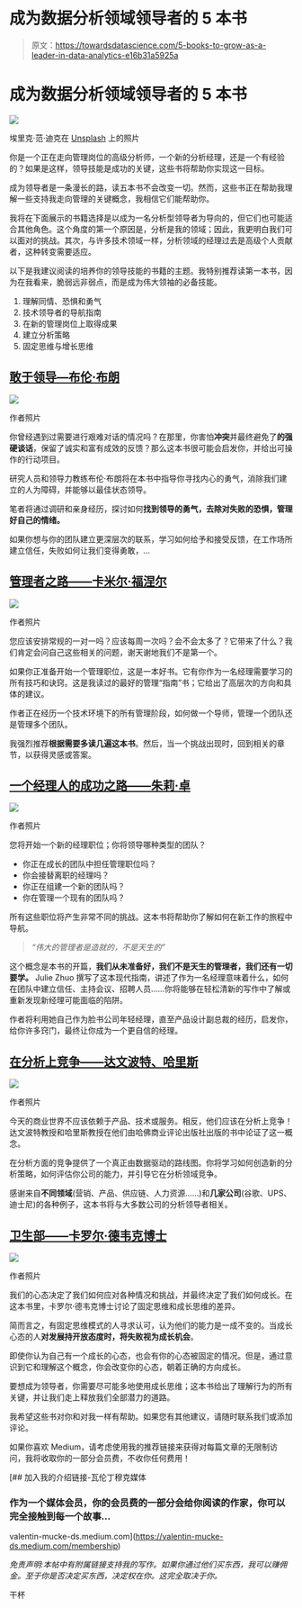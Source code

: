 # 成为数据分析领域领导者的 5 本书

> 原文：<https://towardsdatascience.com/5-books-to-grow-as-a-leader-in-data-analytics-e16b31a5925a>

# 成为数据分析领域领导者的 5 本书

![](img/8becc5ccb3bd2fc294186abc411b1f0a.png)

埃里克·范·迪克在 [Unsplash](https://unsplash.com?utm_source=medium&utm_medium=referral) 上的照片

你是一个正在走向管理岗位的高级分析师，一个新的分析经理，还是一个有经验的？如果是这样，领导技能是成功的关键，这些书将帮助你实现这一目标。

成为领导者是一条漫长的路，读五本书不会改变一切。然而，这些书正在帮助我理解一些支持我走向管理的关键概念，我相信它们能帮助你。

我将在下面展示的书籍选择是以成为一名分析型领导者为导向的，但它们也可能适合其他角色。这个角度的第一个原因是，分析是我的领域；因此，我更明白我们可以面对的挑战。其次，与许多技术领域一样，分析领域的经理过去是高级个人贡献者，这种转变需要适应。

以下是我建议阅读的培养你的领导技能的书籍的主题。我特别推荐读第一本书，因为在我看来，脆弱远非弱点，而是成为伟大领袖的必备技能。

1.  理解同情、恐惧和勇气
2.  技术领导者的导航指南
3.  在新的管理岗位上取得成果
4.  建立分析策略
5.  固定思维与增长思维

## [敢于领导—布伦·布朗](https://www.awin1.com/cread.php?awinmid=16829&awinaffid=1007489&ued=https%3A%2F%2Fwww.bookdepository.com%2FDare-to-Lead%2F9781785042140)

![](img/69515e959a76c97d9099eef791df3435.png)

作者照片

你曾经遇到过需要进行艰难对话的情况吗？在那里，你害怕**冲突**并最终避免了**的强硬谈话**，保留了诚实和富有成效的反馈？那么这本书很可能会启发你，并给出可操作的行动项目。

研究人员和领导力教练布伦·布朗将在本书中指导你寻找内心的勇气，消除我们建立的人为障碍，并能够以最佳状态领导。

笔者将通过调研和亲身经历，探讨如何**找到领导的勇气，去除对失败的恐惧，管理好自己的情绪。**

如果你想与你的团队建立更深层次的联系，学习如何给予和接受反馈，在工作场所建立信任，失败如何让我们变得勇敢，…

## [**管理者之路——卡米尔·福涅尔**](https://www.awin1.com/cread.php?awinmid=16829&awinaffid=1007489&ued=https%3A%2F%2Fwww.bookdepository.com%2FManager-s-Path-Camille-Fournier%2F9781491973899%3Fref%3Dgrid-view%26qid%3D1642596331548%26sr%3D1-1)

![](img/0d182cdaf4b67e151e58a774451940f6.png)

作者照片

您应该安排常规的一对一吗？应该每周一次吗？会不会太多了？它带来了什么？我们肯定会问自己这些相关的问题，谢天谢地我们不是第一个。

如果你正准备开始一个管理职位，这是一本好书。它有你作为一名经理需要学习的所有技巧和诀窍。这是我读过的最好的管理“指南”书；它给出了高层次的方向和具体的建议。

作者正在经历一个技术环境下的所有管理阶段，如何做一个导师，管理一个团队还是管理多个团队。

我强烈推荐**根据需要多读几遍这本书**。然后，当一个挑战出现时，回到相关的章节，以获得灵感或答案。

## [一个经理人的成功之路——朱莉·卓](https://www.awin1.com/cread.php?awinmid=16829&awinaffid=1007489&ued=https%3A%2F%2Fwww.bookdepository.com%2FMaking-Manager-Julie-Zhuo%2F9780753552896%3Fref%3Dgrid-view%26qid%3D1642596378462%26sr%3D1-1)

![](img/3dd98e021bca28df77c4d43064af048d.png)

作者照片

您将开始一个新的经理职位；你将领导哪种类型的团队？

*   你正在成长的团队中担任管理职位吗？
*   你会接替离职的经理吗？
*   你正在组建一个新的团队吗？
*   你在管理一个现有的团队吗？

所有这些职位将产生非常不同的挑战。这本书将帮助你了解如何在新工作的旅程中导航。

> *“伟大的管理者是造就的，不是天生的”*

这个概念是本书的开篇，**我们从未准备好，我们不是天生的管理者，**我们还有**一切要学。** Julie Zhuo 撰写了这本现代指南，讲述了作为一名经理意味着什么，如何在团队中建立信任、主持会议、招聘人员……你将能够在轻松清新的写作中了解或重新发现新经理可能面临的陷阱。

作者将利用她自己作为脸书公司年轻经理，直至产品设计副总裁的经历，启发你，给你许多窍门，最终让你成为一个更自信的经理。

## [在分析上竞争——达文波特、哈里斯](https://www.awin1.com/cread.php?awinmid=16829&awinaffid=1007489&ued=https%3A%2F%2Fwww.bookdepository.com%2FCompeting-on-Analytics-Updated-with-New-Introduction-Thomas-H-Davenport%2F9781633693722%3Fref%3Dgrid-view%26qid%3D1642596405858%26sr%3D1-1)

![](img/e7e2245f148f619006fc3b4d5eb3b682.png)

作者照片

今天的商业世界不应该依赖于产品、技术或服务。相反，他们应该在分析上竞争！达文波特教授和哈里斯教授在他们由哈佛商业评论出版社出版的书中论证了这一概念。

在分析方面的竞争提供了一个真正由数据驱动的路线图。你将学习如何创造新的分析策略，如何评估你公司的能力，并引导它在分析领域竞争。

感谢来自**不同领域**(营销、产品、供应链、人力资源……)和**几家公司**(谷歌、UPS、迪士尼)的各种例子，这本书将与大多数公司的分析领导者相关。

## [卫生部——卡罗尔·德韦克博士](https://www.awin1.com/cread.php?awinmid=16829&awinaffid=1007489&ued=https%3A%2F%2Fwww.bookdepository.com%2FMindset-Updated-Edition-Dr-Carol-Dweck%2F9781472139955%3Fref%3Dgrid-view%26qid%3D1642596426111%26sr%3D1-1)

![](img/2383fcfdc4036098e53913af970e1600.png)

作者照片

我们的心态决定了我们如何应对各种情况和挑战，并最终决定了我们如何成长。在这本书里，卡罗尔·德韦克博士讨论了固定思维和成长思维的差异。

简而言之，有固定思维模式的人寻求认可，认为他们的能力是一成不变的。当成长心态的人**对发展持开放态度时，**将**失败视为成长机会**。

即使你认为自己有一个成长的心态，也会有你的心态被固定的情况。但是，通过意识到它和理解这个概念，你会改变你的心态，朝着正确的方向成长。

要想成为领导者，你需要尽可能多地使用成长思维；这本书给出了理解行为的所有关键，并让我们走上释放我们全部潜力的道路。

我希望这些书对你和对我一样有帮助。如果您有其他建议，请随时联系我们或添加评论。

如果你喜欢 Medium，请考虑使用我的推荐链接来获得对每篇文章的无限制访问，我将收取你的一部分会员费，不收你任何费用！

[](https://valentin-mucke-ds.medium.com/membership) [## 加入我的介绍链接-瓦伦丁穆克媒体

### 作为一个媒体会员，你的会员费的一部分会给你阅读的作家，你可以完全接触到每一个故事…

valentin-mucke-ds.medium.com](https://valentin-mucke-ds.medium.com/membership) 

*免责声明:本帖中有附属链接支持我的写作。如果你通过他们买东西，我可以赚佣金。至于你是否决定买东西，决定权在你。这完全取决于你。*

干杯